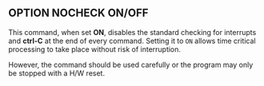 ## OPTION NOCHECK ON/OFF

This command, when set **ON**, disables the standard checking for interrupts and **ctrl-C** at the end of every command. Setting it to `ON` allows time critical processing to take place without risk of interruption.

However, the command should be used carefully or the program may only be stopped with a H/W reset.


